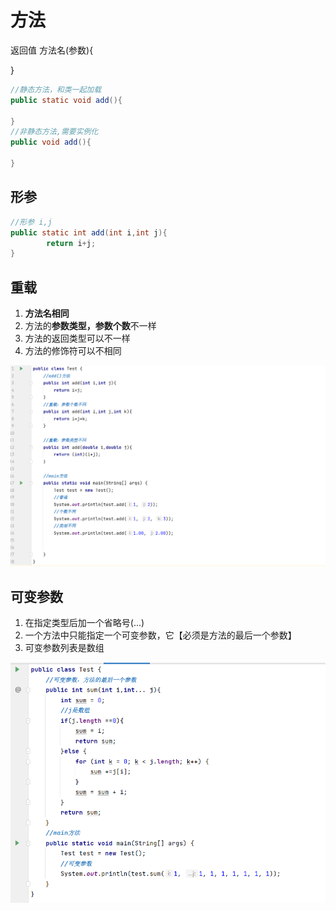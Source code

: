 # 方法

返回值 方法名(参数){

}

```java
//静态方法，和类一起加载
public static void add(){
    
}
//非静态方法,需要实例化
public void add(){
    
}
```

## 形参

```java
//形参 i,j
public static int add(int i,int j){
        return i+j;
}
```

## 重载

1. **方法名相同**
2. 方法的**参数类型，参数个数**不一样
3. 方法的返回类型可以不一样
4. 方法的修饰符可以不相同

![image-20210706102749213](../../../Picture/image-方法重载.png)



## 可变参数

1. 在指定类型后加一个省略号(...)
2. 一个方法中只能指定一个可变参数，它【必须是方法的最后一个参数】
3. 可变参数列表是数组

![image-20210706103431402](../../../Picture/image-可变参数.png)